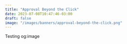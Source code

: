 ```yaml
---
title: "Approval Beyond the Click"
date: 2023-07-08T10:47:46-03:00
draft: false
image: "/images/banners/approval-beyond-the-click.png"
---
```


Testing og:image

